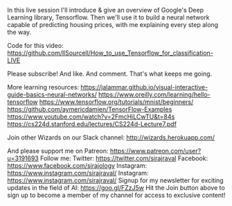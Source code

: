 In this live session I'll introduce & give an overview of Google's Deep Learning library, Tensorflow. Then we'll use it to build a neural network capable of predicting housing prices, with me explaining every step along the way.

Code for this video:
https://github.com/llSourcell/How_to_use_Tensorflow_for_classification-LIVE

Please subscribe! And like. And comment. That's what keeps me going.

More learning resources:
https://jalammar.github.io/visual-interactive-guide-basics-neural-networks/
https://www.oreilly.com/learning/hello-tensorflow
https://www.tensorflow.org/tutorials/mnist/beginners/
https://github.com/aymericdamien/TensorFlow-Examples
https://www.youtube.com/watch?v=2FmcHiLCwTU&t=84s
https://cs224d.stanford.edu/lectures/CS224d-Lecture7.pdf

Join other Wizards on our Slack channel:
http://wizards.herokuapp.com/

And please support me on Patreon:
https://www.patreon.com/user?u=3191693
Follow me:
Twitter: https://twitter.com/sirajraval
Facebook: https://www.facebook.com/sirajology Instagram: https://www.instagram.com/sirajraval/ Instagram: https://www.instagram.com/sirajraval/ 
Signup for my newsletter for exciting updates in the field of AI:
https://goo.gl/FZzJ5w
Hit the Join button above to sign up to become a member of my channel for access to exclusive content!